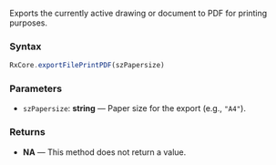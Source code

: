 Exports the currently active drawing or document to PDF for printing purposes.

### Syntax

```typescript
RxCore.exportFilePrintPDF(szPapersize)
```

### Parameters

- `szPapersize`: **string** — Paper size for the export (e.g., `"A4"`).

### Returns

- **NA** — This method does not return a value.